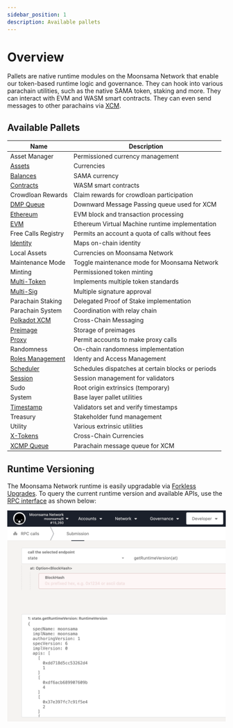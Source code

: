 ```yaml
---
sidebar_position: 1
description: Available pallets
---
```


# Overview

Pallets are native runtime modules on the Moonsama Network that enable our token-based runtime logic and governance.
They can hook into various parachain utilities, such as the native SAMA token, staking and more. They can interact
with EVM and WASM smart contracts. They can even send messages to other parachains via [XCM](/docs/category/xcm).

## Available Pallets

| Name| Description |
| --- | --- |
| Asset Manager | Permissioned currency management |
| [Assets](https://docs.rs/pallet-assets/latest/pallet_assets/) | Currencies |
| [Balances](https://paritytech.github.io/substrate/master/pallet_balances/index.html) | SAMA currency |
| [Contracts](https://docs.rs/pallet-contracts/latest/pallet_contracts/) | WASM smart contracts |
| Crowdloan Rewards | Claim rewards for crowdloan participation |
| [DMP Queue](https://github.com/paritytech/cumulus/blob/master/pallets/dmp-queue/src/lib.rs) | Downward Message Passing queue used for XCM |
| [Ethereum](./ethereum) | EVM block and transaction processing |
| [EVM](./evm) | Ethereum Virtual Machine runtime implementation |
| Free Calls Registry | Permits an account a quota of calls without fees |
| [Identity](https://docs.rs/pallet-identity/latest/pallet_identity/) | Maps on-chain identity |
| Local Assets | Currencies on Moonsama Network |
| Maintenance Mode | Toggle maintenance mode for Moonsama Network |
| Minting | Permissioned token minting |
| [Multi-Token](./multi-token) | Implements multiple token standards |
| [Multi-Sig](https://paritytech.github.io/substrate/master/pallet_multisig/index.html) | Multiple signature approval |
| Parachain Staking | Delegated Proof of Stake implementation |
| Parachain System | Coordination with relay chain |
| [Polkadot XCM](https://github.com/paritytech/cumulus/blob/master/pallets/xcm/src/lib.rs) | Cross-Chain Messaging |
| [Preimage](https://docs.rs/pallet-preimage/latest/pallet_preimage/) | Storage of preimages |
| [Proxy](https://docs.rs/pallet-proxy/latest/pallet_proxy/) | Permit accounts to make proxy calls |
| Randomness | On-chain randomness implementation |
| [Roles Management](./roles-management) | Identy and Access Management |
| [Scheduler](https://docs.rs/pallet-scheduler/latest/pallet_scheduler/) | Schedules dispatches at certain blocks or periods |
| [Session](https://docs.rs/pallet-session/latest/pallet_session/) | Session management for validators |
| Sudo | Root origin extrinsics (temporary) |
| System | Base layer pallet utilities | 
| [Timestamp](https://paritytech.github.io/substrate/master/pallet_timestamp/index.html) | Validators set and verify timestamps |
| Treasury | Stakeholder fund management |
| Utility | Various extrinsic utilities |
| [X-Tokens](https://github.com/open-web3-stack/open-runtime-module-library/blob/master/xtokens/src/lib.rs) | Cross-Chain Currencies |
| [XCMP Queue](https://github.com/paritytech/cumulus/blob/master/pallets/xcmp-queue/src/lib.rs) | Parachain message queue for XCM |



## Runtime Versioning

The Moonsama Network runtime is easily upgradable via 
[Forkless Upgrades](https://docs.substrate.io/maintain/runtime-upgrades/#forkless-runtime-upgrades). To query
the current runtime version and available APIs, use the 
[RPC interface](https://polkadot.js.org/apps/?rpc=wss%3A%2F%2Frpc.moonsama.com%2Fws#/rpc) as shown below:

![Runtime Version RPC](../img/runtime-version.png)
